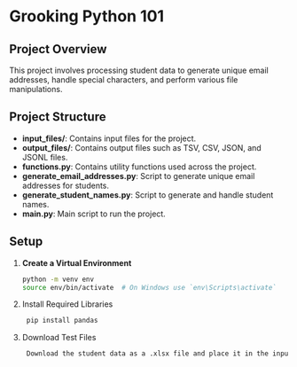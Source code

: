 # Grooking Python 101

## Project Overview

This project involves processing student data to generate unique email addresses, handle special characters, and perform various file manipulations. 

## Project Structure

- **input_files/**: Contains input files for the project.
- **output_files/**: Contains output files such as TSV, CSV, JSON, and JSONL files.
- **functions.py**: Contains utility functions used across the project.
- **generate_email_addresses.py**: Script to generate unique email addresses for students.
- **generate_student_names.py**: Script to generate and handle student names.
- **main.py**: Main script to run the project.

## Setup

1. **Create a Virtual Environment**
   ```bash
   python -m venv env
   source env/bin/activate  # On Windows use `env\Scripts\activate`
2. Install Required Libraries
   ```bash
    pip install pandas
3. Download Test Files
   ```bash
    Download the student data as a .xlsx file and place it in the input_files/ directory.
